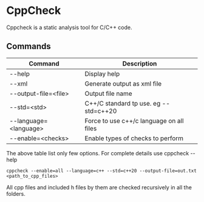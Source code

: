 # CppCheck
Cppcheck is a static analysis tool for C/C++ code.

Commands
---
Command | Description
--- | ---
--help | Display help
--xml | Generate output as xml file
--output-file=\<file> | Output file name
--std=\<std> | C++/C standard tp use. eg --std=c++20
--language=\<language> | Force to use c++/c language on all files
--enable=\<checks> | Enable types of checks to perform

The above table list only few options. For complete details use cppcheck --help

```
cppcheck --enable=all --language=c++ --std=c++20 --output-file=out.txt <path_to_cpp_files>
```
All cpp files and included h files by them are checked recursively in all the folders.
